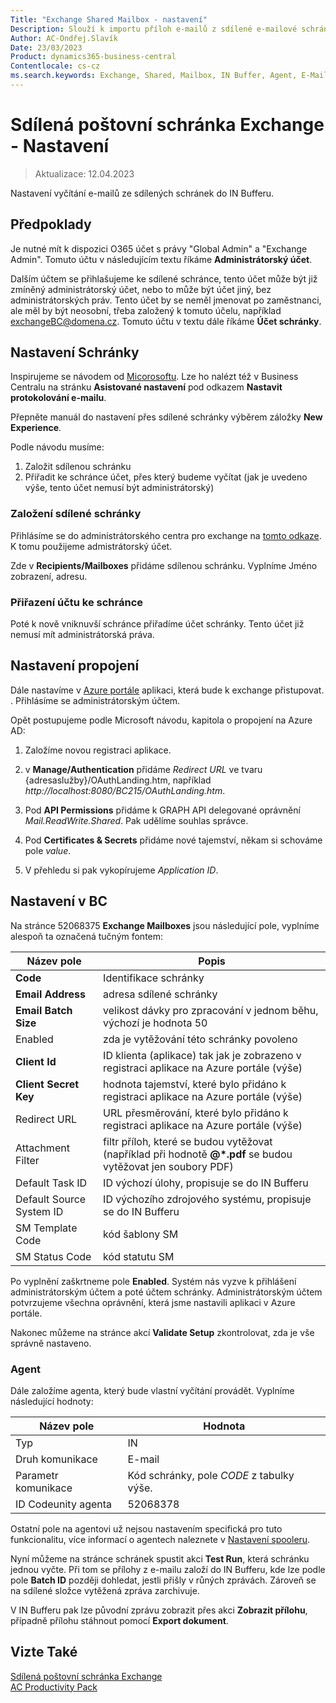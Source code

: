 ```yaml
---
Title: "Exchange Shared Mailbox - nastavení"
Description: Slouží k importu příloh e-mailů z sdílené e-mailové schránky do Business Centralu, kde mohou být přílohy dále zpracovány.
Author: AC-Ondřej.Slavík
Date: 23/03/2023
Product: dynamics365-business-central
Contentlocale: cs-cz
ms.search.keywords: Exchange, Shared, Mailbox, IN Buffer, Agent, E-Mail, Azure
---
```

# Sdílená poštovní schránka Exchange - Nastavení
> Aktualizace: 12.04.2023

Nastavení vyčítání e-mailů ze sdílených schránek do IN Bufferu.

## Předpoklady

Je nutné mít k dispozici O365 účet s právy "Global Admin" a "Exchange Admin". Tomuto účtu v následujícím textu říkáme **Administrátorský účet**.

Dalším účtem se přihlašujeme ke sdílené schránce, tento účet může být již zmíněný administrátorský účet, nebo to může být účet jiný, bez administrátorských práv. Tento účet by se neměl jmenovat po zaměstnanci, ale měl by být neosobní, třeba založený k tomuto účelu, například exchangeBC@domena.cz. Tomuto účtu v textu dále říkáme **Účet schránky**.

## Nastavení Schránky
Inspirujeme se návodem od [Micorosoftu](https://learn.microsoft.com/en-us/dynamics365/business-central/marketing-set-up-email-logging?tabs=new-experience). Lze ho nalézt též v Business Centralu na stránku **Asistované nastavení** pod odkazem **Nastavit protokolování e-mailu**.

Přepněte manuál do nastavení přes sdílené schránky výběrem záložky **New Experience**.

Podle návodu musíme:
    
1. Založit sdílenou schránku
2. Přiřadit ke schránce účet, přes který budeme vyčítat (jak je uvedeno výše, tento účet nemusí být administrátorský)

### Založení sdílené schránky
Přihlásíme se do administrátorského centra pro exchange na [tomto odkaze](https://admin.exchange.microsoft.com/#). K tomu použijeme admistrátorský účet.

Zde v **Recipients/Mailboxes** přidáme sdílenou schránku. Vyplníme Jméno zobrazení, adresu.

### Přiřazení účtu ke schránce
Poté k nově vniknuvší schránce přiřadíme účet schránky. Tento účet již nemusí mít administrátorská práva.

## Nastavení propojení
Dále nastavíme v [Azure portále](https://portal.azure.com/) aplikaci, která bude k exchange přistupovat. . Přihlásíme se administrátorským účtem.

Opět postupujeme podle Microsoft návodu, kapitola o propojení na Azure AD:

1. Založíme novou registraci aplikace.

2. v **Manage/Authentication** přidáme *Redirect URL* ve tvaru {adresaslužby}/OAuthLanding.htm, například *http://localhost:8080/BC215/OAuthLanding.htm*.

3. Pod **API Permissions** přidáme k GRAPH API delegované oprávnění *Mail.ReadWrite.Shared*. Pak udělíme souhlas správce.

4. Pod **Certificates & Secrets** přidáme nové tajemství, někam si schováme pole *value*.

5. V přehledu si pak vykopírujeme *Application ID*.

## Nastavení v BC
Na stránce 52068375 **Exchange Mailboxes** jsou následující pole, vyplníme alespoň ta označená tučným fontem:
  
| Název pole | Popis |
|------------|-------|
| **Code** | Identifikace schránky |
| **Email Address** | adresa sdílené schránky |
| **Email Batch Size** | velikost dávky pro zpracování v jednom běhu, výchozí je hodnota 50 |
| Enabled | zda je vytěžování této schránky povoleno |
| **Client Id** | ID klienta (aplikace) tak jak je zobrazeno v registraci aplikace na Azure portále (výše) |
| **Client Secret Key** | hodnota tajemství, které bylo přidáno k registraci aplikace na Azure portále (výše) |
| Redirect URL | URL přesměrování, které bylo přidáno k registraci aplikace na Azure portále (výše) |
| Attachment Filter | filtr příloh, které se budou vytěžovat (například při hodnotě **@*.pdf** se budou vytěžovat jen soubory PDF) |
| Default Task ID | ID výchozí úlohy, propisuje se do IN Bufferu |
| Default Source System ID | ID výchozího zdrojového systému, propisuje se do IN Bufferu |
| SM Template Code | kód šablony SM |
| SM Status Code | kód statutu SM |

Po vyplnění zaškrtneme pole **Enabled**. Systém nás vyzve k přihlášení administrátorským účtem a poté účtem schránky. Administrátorským účtem potvrzujeme všechna oprávnění, která jsme nastavili aplikaci v Azure portále.

Nakonec můžeme na stránce akcí **Validate Setup** zkontrolovat, zda je vše správně nastaveno.

### Agent
Dále založíme agenta, který bude vlastní vyčítání provádět. Vyplníme následující hodnoty:

| Název pole | Hodnota |
|------------|---------|
| Typ | IN |
| Druh komunikace | E-mail |
| Parametr komunikace | Kód schránky, pole *CODE* z tabulky výše. |
| ID Codeunity agenta | 52068378 |

Ostatní pole na agentovi už nejsou nastavením specifická pro tuto funkcionalitu, více informací o agentech naleznete v [Nastavení spooleru](ac-spooler-setup.md).

Nyní můžeme na stránce schránek spustit akci **Test Run**, která schránku jednou vyčte. Při tom se přílohy z e-mailu založí do IN Bufferu, kde lze podle pole **Batch ID** později dohledat, jestli přišly v růných zprávách. Zároveň se na sdílené složce vytěžená zpráva zarchivuje.

V IN Bufferu pak lze původní zprávu zobrazit přes akci **Zobrazit přílohu**, případně přílohu stáhnout pomocí **Export dokument**.

## Vizte Také
[Sdílená poštovní schránka Exchange](ac-exchange-shared-mailboxes.md)  
[AC Productivity Pack](ac-productivity-pack.md)